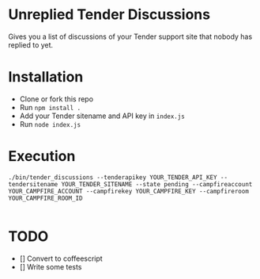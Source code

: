 Unreplied Tender Discussions
============================

Gives you a list of discussions of your Tender support site that nobody has replied to yet.


# Installation

* Clone or fork this repo
* Run `npm install .`
* Add your Tender sitename and API key in `index.js`
* Run `node index.js`

# Execution

```
./bin/tender_discussions --tenderapikey YOUR_TENDER_API_KEY --tendersitename YOUR_TENDER_SITENAME --state pending --campfireaccount YOUR_CAMPFIRE_ACCOUNT --campfirekey YOUR_CAMPFIRE_KEY --campfireroom YOUR_CAMPFIRE_ROOM_ID


```

# TODO

- [] Convert to coffeescript
- [] Write some tests
